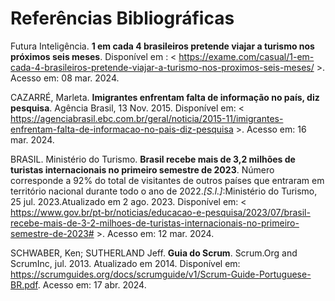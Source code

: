 # Referências Bibliográficas


Futura Inteligência. **1 em cada 4 brasileiros pretende viajar a turismo nos próximos seis meses**. Disponível em : < https://exame.com/casual/1-em-cada-4-brasileiros-pretende-viajar-a-turismo-nos-proximos-seis-meses/ >. Acesso em: 08 mar. 2024. 



CAZARRÉ, Marleta. **Imigrantes enfrentam falta de informação no país, diz pesquisa**. Agência Brasil, 13 Nov. 2015. Disponível em: < https://agenciabrasil.ebc.com.br/geral/noticia/2015-11/imigrantes-enfrentam-falta-de-informacao-no-pais-diz-pesquisa  >. Acesso em: 16 mar. 2024. 


 
BRASIL. Ministério do Turismo. **Brasil recebe mais de 3,2 milhões de turistas internacionais no primeiro semestre de 2023**. Número corresponde a 92% do total de visitantes de outros países que entraram em território nacional durante todo o ano de 2022.*[S.l.]*:Ministério do Turismo, 25 jul. 2023.Atualizado em 2 ago. 2023. Disponível em: <  https://www.gov.br/pt-br/noticias/educacao-e-pesquisa/2023/07/brasil-recebe-mais-de-3-2-milhoes-de-turistas-internacionais-no-primeiro-semestre-de-2023#  >. Acesso em: 12 mar. 2024. 



 
SCHWABER, Ken; SUTHERLAND Jeff. **Guia do Scrum**.  Scrum.Org and ScrumInc, jul. 2013. Atualizado em 2014. Disponível em: <https://scrumguides.org/docs/scrumguide/v1/Scrum-Guide-Portuguese-BR.pdf>. Acesso em: 17 abr. 2024.
